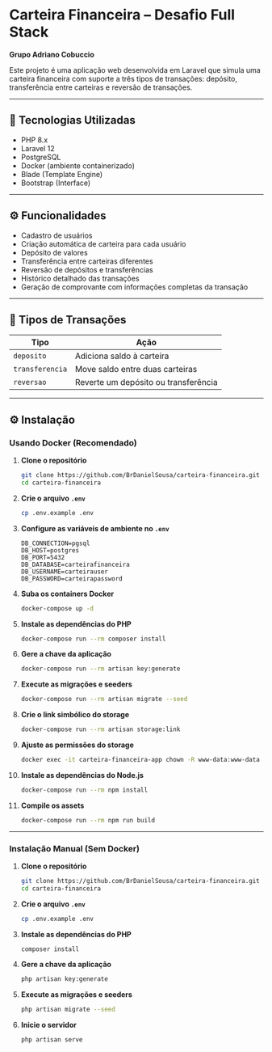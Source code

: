 
# Carteira Financeira – Desafio Full Stack
**Grupo Adriano Cobuccio**

Este projeto é uma aplicação web desenvolvida em Laravel que simula uma carteira financeira com suporte a três tipos de transações: depósito, transferência entre carteiras e reversão de transações.

---

## 🚀 Tecnologias Utilizadas

- PHP 8.x  
- Laravel 12  
- PostgreSQL  
- Docker (ambiente containerizado)  
- Blade (Template Engine)  
- Bootstrap (Interface)  

---

## ⚙️ Funcionalidades

- Cadastro de usuários  
- Criação automática de carteira para cada usuário  
- Depósito de valores  
- Transferência entre carteiras diferentes  
- Reversão de depósitos e transferências  
- Histórico detalhado das transações  
- Geração de comprovante com informações completas da transação  

---

## 🧾 Tipos de Transações

| Tipo            | Ação                                     |
|-----------------|------------------------------------------|
| `deposito`      | Adiciona saldo à carteira                |
| `transferencia` | Move saldo entre duas carteiras          |
| `reversao`      | Reverte um depósito ou transferência     |

---

## ⚙️ Instalação

### Usando Docker (Recomendado)

1. **Clone o repositório**
    ```bash
    git clone https://github.com/BrDanielSousa/carteira-financeira.git
    cd carteira-financeira
    ```

2. **Crie o arquivo `.env`**
    ```bash
    cp .env.example .env
    ```

3. **Configure as variáveis de ambiente no `.env`**
    ```
    DB_CONNECTION=pgsql
    DB_HOST=postgres
    DB_PORT=5432
    DB_DATABASE=carteirafinanceira
    DB_USERNAME=carteirauser
    DB_PASSWORD=carteirapassword
    ```

4. **Suba os containers Docker**
    ```bash
    docker-compose up -d
    ```

5. **Instale as dependências do PHP**
    ```bash
    docker-compose run --rm composer install
    ```

6. **Gere a chave da aplicação**
    ```bash
    docker-compose run --rm artisan key:generate
    ```

7. **Execute as migrações e seeders**
    ```bash
    docker-compose run --rm artisan migrate --seed
    ```

8. **Crie o link simbólico do storage**
    ```bash
    docker-compose run --rm artisan storage:link
    ```

9. **Ajuste as permissões do storage**
    ```bash
    docker exec -it carteira-financeira-app chown -R www-data:www-data /var/www/storage
    ```

10. **Instale as dependências do Node.js**
    ```bash
    docker-compose run --rm npm install
    ```

11. **Compile os assets**
    ```bash
    docker-compose run --rm npm run build
    ```

---

### Instalação Manual (Sem Docker)

1. **Clone o repositório**
    ```bash
    git clone https://github.com/BrDanielSousa/carteira-financeira.git
    cd carteira-financeira
    ```

2. **Crie o arquivo `.env`**
    ```bash
    cp .env.example .env
    ```

3. **Instale as dependências do PHP**
    ```bash
    composer install
    ```

4. **Gere a chave da aplicação**
    ```bash
    php artisan key:generate
    ```

5. **Execute as migrações e seeders**
    ```bash
    php artisan migrate --seed
    ```

6. **Inicie o servidor**
    ```bash
    php artisan serve
    ```
